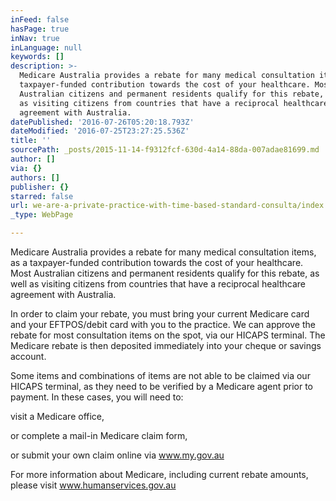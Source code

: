 ```yaml
---
inFeed: false
hasPage: true
inNav: true
inLanguage: null
keywords: []
description: >-
  Medicare Australia provides a rebate for many medical consultation items, as a
  taxpayer-funded contribution towards the cost of your healthcare. Most
  Australian citizens and permanent residents qualify for this rebate, as well
  as visiting citizens from countries that have a reciprocal healthcare
  agreement with Australia. 
datePublished: '2016-07-26T05:20:18.793Z'
dateModified: '2016-07-25T23:27:25.536Z'
title: ''
sourcePath: _posts/2015-11-14-f9312fcf-630d-4a14-88da-007adae81699.md
author: []
via: {}
authors: []
publisher: {}
starred: false
url: we-are-a-private-practice-with-time-based-standard-consulta/index.html
_type: WebPage

---
```

Medicare Australia provides a rebate for many medical consultation items, as a taxpayer-funded contribution towards the cost of your healthcare. Most Australian citizens and permanent residents qualify for this rebate, as well as visiting citizens from countries that have a reciprocal healthcare agreement with Australia. 

In order to claim your rebate, you must bring your current Medicare card and your EFTPOS/debit card with you to the practice. We can approve the rebate for most consultation items on the spot, via our HICAPS terminal. The Medicare rebate is then deposited immediately into your cheque or savings account. 

Some items and combinations of items are not able to be claimed via our HICAPS terminal, as they need to be verified by a Medicare agent prior to payment. In these cases, you will need to: 

visit a Medicare office, 

or complete a mail-in Medicare claim form, 

or submit your own claim online via [www.my.gov.au ][0]

For more information about Medicare, including current rebate amounts, please visit [www.humanservices.gov.au ][1]

[0]: www.my.gov.au
[1]: www.humanservices.gov.au